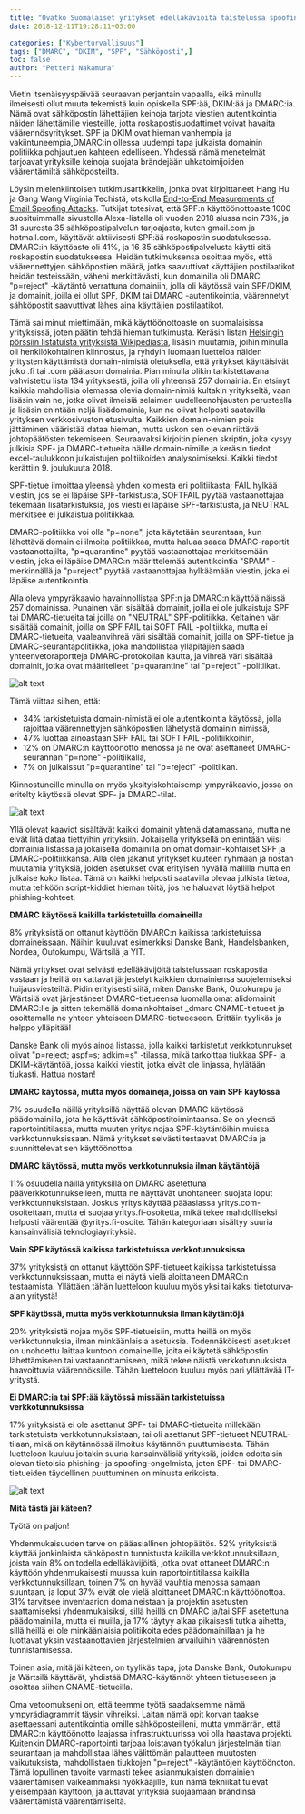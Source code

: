 ```yaml
---
title: "Ovatko Suomalaiset yritykset edelläkäviöitä taistelussa spoofingia vastaan?"
date: 2018-12-11T19:28:11+03:00

categories: ["Kyberturvallisuus"]
tags: ["DMARC", "DKIM", "SPF", "Sähköposti",]
toc: false
author: "Petteri Nakamura"
---
```


Vietin itsenäisyyspäivää seuraavan perjantain vapaalla, eikä minulla ilmeisesti ollut muuta tekemistä kuin opiskella SPF:ää, DKIM:ää ja DMARC:ia. Nämä ovat sähköpostin lähettäjien keinoja tarjota viestien autentikointia näiden lähettämille viesteille, jotta roskapostisuodattimet voivat havaita väärennösyritykset. SPF ja DKIM ovat hieman vanhempia ja vakiintuneempia,DMARC:in ollessa uudempi tapa julkaista domainin politiikka pohjautuen kahteen edelliseen. Yhdessä nämä menetelmät tarjoavat yrityksille keinoja suojata brändejään uhkatoimijoiden väärentämiltä sähköposteilta.

Löysin mielenkiintoisen tutkimusartikkelin, jonka ovat kirjoittaneet Hang Hu ja Gang Wang Virginia Techistä, otsikolla [End-to-End Measurements of Email Spoofing Attacks](https://people.cs.vt.edu/gangwang/usenix-draft.pdf). Tutkijat totesivat, että SPF:n käyttöönottoaste 1000 suosituimmalla sivustolla Alexa-listalla oli vuoden 2018 alussa noin 73%, ja 31 suuresta 35 sähköpostipalvelun tarjoajasta, kuten gmail.com ja hotmail.com, käyttävät aktiivisesti SPF:ää roskapostin suodatuksessa. DMARC:in käyttöaste oli 41%, ja 16 35 sähköpostipalvelusta käytti sitä roskapostin suodatuksessa. Heidän tutkimuksensa osoittaa myös, että väärennettyjen sähköpostien määrä, jotka saavuttivat käyttäjien postilaatikot heidän testeissään, väheni merkittävästi, kun domainilla oli DMARC "p=reject" -käytäntö verrattuna domainiin, jolla oli käytössä vain SPF/DKIM, ja domainit, joilla ei ollut SPF, DKIM tai DMARC -autentikointia, väärennetyt sähköpostit saavuttivat lähes aina käyttäjien postilaatikot.

Tämä sai minut miettimään, mikä käyttöönottoaste on suomalaisissa yrityksissä, joten päätin tehdä hieman tutkimusta. Keräsin listan [Helsingin pörssiin listatuista yrityksistä Wikipediasta](https://fi.wikipedia.org/wiki/Luettelo_Helsingin_p%C3%B6rssiss%C3%A4_noteeratuista_yhti%C3%B6ist%C3%A4), lisäsin muutamia, joihin minulla oli henkilökohtainen kiinnostus, ja ryhdyin luomaan luetteloa näiden yritysten käyttämistä domain-nimistä oletuksella, että yritykset käyttäisivät joko .fi tai .com päätason domainia. Pian minulla olikin tarkistettavana vahvistettu lista 134 yrityksestä, joilla oli yhteensä 257 domainia. En etsinyt kaikkia mahdollisia olemassa olevia domain-nimiä kultakin yritykseltä, vaan lisäsin vain ne, jotka olivat ilmeisiä selaimen uudelleenohjausten perusteella ja lisäsin enintään neljä lisädomainia, kun ne olivat helposti saatavilla yrityksen verkkosivuston etusivulta. Kaikkien domain-nimien pois jättäminen vääristää dataa hieman, mutta uskon sen olevan riittävä johtopäätösten tekemiseen. Seuraavaksi kirjoitin pienen skriptin, joka kysyy julkisia SPF- ja DMARC-tietueita näille domain-nimille ja keräsin tiedot excel-taulukkoon julkaistujen politiikoiden analysoimiseksi. Kaikki tiedot kerättiin 9. joulukuuta 2018.

SPF-tietue ilmoittaa yleensä yhden kolmesta eri politiikasta; FAIL hylkää viestin, jos se ei läpäise SPF-tarkistusta, SOFTFAIL pyytää vastaanottajaa tekemään lisätarkistuksia, jos viesti ei läpäise SPF-tarkistusta, ja  NEUTRAL merkitsee ei julkaistua politiikkaa.

DMARC-politiikka voi olla "p=none", jota käytetään seurantaan, kun lähettävä domain ei ilmoita politiikkaa, mutta haluaa saada DMARC-raportit vastaanottajilta, "p=quarantine" pyytää vastaanottajaa merkitsemään viestin, joka ei läpäise DMARC:n määrittelemää autentikointia "SPAM" -merkinnällä ja "p=reject" pyytää vastaanottajaa hylkäämään viestin, joka ei läpäise autentikointia.

Alla oleva ympyräkaavio havainnollistaa SPF:n ja DMARC:n käyttöä näissä 257 domainissa. Punainen väri sisältää domainit, joilla ei ole julkaistuja SPF tai DMARC-tietueita tai joilla on "NEUTRAL" SPF-politiikka. Keltainen väri sisältää domainit, joilla on SPF FAIL tai SOFT FAIL -politiikka, mutta ei DMARC-tietueita, vaaleanvihreä väri sisältää domainit, joilla on SPF-tietue ja DMARC-seurantapolitiikka, joka mahdollistaa ylläpitäjien saada yhteenvetoraportteja DMARC-protokollan kautta, ja vihreä väri sisältää domainit, jotka ovat määritelleet "p=quarantine" tai "p=reject" -politiikat.

![alt text](dmarc01.png)

Tämä viittaa siihen, että:

- 34% tarkistetuista domain-nimistä ei ole autentikointia käytössä, jolla rajoittaa väärennettyjen sähköpostien lähetystä domainin nimissä,
- 47% luottaa ainoastaan SPF FAIL tai SOFT FAIL -politiikkoihin,
- 12% on DMARC:n käyttöönotto menossa ja ne ovat asettaneet DMARC-seurannan "p=none" -politiikalla,
- 7% on julkaissut "p=quarantine" tai "p=reject" -politiikan.

Kiinnostuneille minulla on myös yksityiskohtaisempi ympyräkaavio, jossa on eritelty käytössä olevat SPF- ja DMARC-tilat.

![alt text](dmarc02.png)

Yllä olevat kaaviot sisältävät kaikki domainit yhtenä datamassana, mutta ne eivät liitä dataa tiettyihin yrityksiin. Jokaisella yrityksellä on enintään viisi domainia listassa ja jokaisella domainilla on omat domain-kohtaiset SPF ja DMARC-politiikkansa. Alla olen jakanut yritykset kuuteen ryhmään ja nostan muutamia yrityksiä, joiden asetukset ovat erityisen hyvällä mallilla mutta en julkaise koko listaa. Tämä on kaikki helposti saatavilla olevaa julkista tietoa, mutta tehköön script-kiddiet hieman töitä, jos he haluavat löytää helpot phishing-kohteet.

**DMARC käytössä kaikilla tarkistetuilla domaineilla**

8% yrityksistä on ottanut käyttöön DMARC:n kaikissa tarkistetuissa domaineissaan. Näihin kuuluvat esimerkiksi Danske Bank, Handelsbanken, Nordea, Outokumpu, Wärtsilä ja YIT.

Nämä yritykset ovat selvästi edelläkävijöitä taistelussaan roskapostia vastaan ja heillä on kattavat järjestelyt kaikkien domainiensa suojelemiseksi huijausviesteiltä. Pidin erityisesti siitä, miten Danske Bank, Outokumpu ja Wärtsilä ovat järjestäneet DMARC-tietueensa luomalla omat alidomainit DMARC:lle ja sitten tekemällä domainkohtaiset _dmarc  CNAME-tietueet ja osoittamalla ne yhteen yhteiseen DMARC-tietueeseen. Erittäin tyylikäs ja helppo ylläpitää!

Danske Bank oli myös ainoa listassa, jolla kaikki tarkistetut verkkotunnukset olivat "p=reject; aspf=s; adkim=s" -tilassa, mikä tarkoittaa tiukkaa SPF- ja DKIM-käytäntöä, jossa kaikki viestit, jotka eivät ole linjassa, hylätään tiukasti. Hattua nostan!

**DMARC käytössä, mutta myös domaineja, joissa on vain SPF käytössä**

7% osuudella näillä yrityksillä näyttää olevan DMARC käytössä päädomainilla, jota he käyttävät sähköpostitoimintaansa. Se on yleensä raportointitilassa, mutta muuten yritys nojaa SPF-käytäntöihin muissa verkkotunnuksissaan. Nämä yritykset selvästi testaavat DMARC:ia ja suunnittelevat sen käyttöönottoa.

**DMARC käytössä, mutta myös verkkotunnuksia ilman käytäntöjä**

11% osuudella näillä yrityksillä on DMARC asetettuna pääverkkotunnukselleen, mutta ne näyttävät unohtaneen suojata loput verkkotunnuksistaan. Joskus yritys käyttää pääasiassa yritys.com-osoitettaan, mutta ei suojaa yritys.fi-osoitetta, mikä tekee mahdolliseksi helposti väärentää @yritys.fi-osoite. Tähän kategoriaan sisältyy suuria kansainvälisiä teknologiayrityksiä.

**Vain SPF käytössä kaikissa tarkistetuissa verkkotunnuksissa**

37% yrityksistä on ottanut käyttöön SPF-tietueet kaikissa tarkistetuissa verkkotunnuksissaan, mutta ei näytä vielä aloittaneen DMARC:n testaamista. Yllättäen tähän luetteloon kuuluu myös yksi tai kaksi tietoturva-alan yritystä!

**SPF käytössä, mutta myös verkkotunnuksia ilman käytäntöjä**

20% yrityksistä nojaa myös SPF-tietueisiin, mutta heillä on myös verkkotunnuksia, ilman minkäänlaisia asetuksia. Todennäköisesti asetukset on unohdettu laittaa kuntoon domaineille, joita ei käytetä sähköpostin lähettämiseen tai vastaanottamiseen, mikä tekee näistä verkkotunnuksista haavoittuvia väärennöksille. Tähän luetteloon kuuluu myös pari yllättävää IT-yritystä.

**Ei DMARC:ia tai SPF:ää käytössä missään tarkistetuissa verkkotunnuksissa**

17% yrityksistä ei ole asettanut SPF- tai DMARC-tietueita millekään tarkistetuista verkkotunnuksistaan, tai oli asettanut SPF-tietueet NEUTRAL-tilaan, mikä on käytännössä ilmoitus käytännön puuttumisesta. Tähän luetteloon kuuluu joitakin suuria kansainvälisiä yrityksiä, joiden odottaisin olevan tietoisia phishing- ja spoofing-ongelmista, joten SPF- tai DMARC-tietueiden täydellinen puuttuminen on minusta erikoista.

![alt text](dmarc02.png)

**Mitä tästä jäi käteen?**

Työtä on paljon!

Yhdenmukaisuuden tarve on pääasiallinen johtopäätös. 52% yrityksistä käyttää jonkinlaista sähköpostin tunnistusta kaikilla verkkotunnuksillaan, joista vain 8% on todella edelläkävijöitä, jotka ovat ottaneet DMARC:n käyttöön yhdenmukaisesti muussa kuin raportointitilassa kaikilla verkkotunnuksillaan, toinen 7% on hyvää vauhtia menossa samaan suuntaan, ja loput 37% eivät ole vielä aloittaneet DMARC:n käyttöönottoa. 31% tarvitsee inventaarion domaineistaan ja projektin asetusten saattamiseksi yhdenmukaisiksi, sillä heillä on DMARC ja/tai SPF asetettuna päädomainilla, mutta ei muilla, ja 17% täytyy alkaa pikaisesti tutkia aihetta, sillä heillä ei ole minkäänlaisia politiikoita edes päädomainillaan ja he luottavat yksin vastaanottavien järjestelmien arvailuihin väärennösten tunnistamisessa.

Toinen asia, mitä jäi käteen, on tyylikäs tapa, jota Danske Bank, Outokumpu ja Wärtsilä käyttävät, yhdistää DMARC-käytännöt yhteen tietueeseen ja osoittaa siihen CNAME-tietueilla.

Oma vetoomukseni on, että teemme työtä saadaksemme nämä ympyrädiagrammit täysin vihreiksi. Laitan nämä opit korvan taakse asettaessani autentikointia omille sähköposteilleni, mutta ymmärrän, että DMARC:n käyttöönotto laajassa infrastruktuurissa voi olla haastava projekti. Kuitenkin DMARC-raportointi tarjoaa loistavan työkalun järjestelmän tilan seurantaan ja mahdollistaa lähes välittömän palautteen muutosten vaikutuksista, mahdollistaen tiukkojen "p=reject" -käytäntöjen käyttöönoton. Tämä lopullinen tavoite varmasti tekee asianmukaisten domainien väärentämisen vaikeammaksi hyökkääjille, kun nämä tekniikat tulevat yleisempään käyttöön, ja auttavat yrityksiä suojaamaan brändinsä väärentämistä väärentämiseltä.
